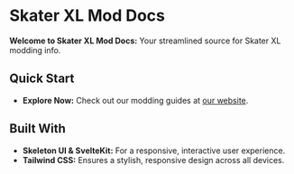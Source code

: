 # Skater XL Mod Docs

**Welcome to Skater XL Mod Docs:** Your streamlined source for Skater XL modding info.

## Quick Start

- **Explore Now:** Check out our modding guides at [our website](https://skaterxl-mod-docs.vercel.app/).

## Built With

- **Skeleton UI & SvelteKit:** For a responsive, interactive user experience.
- **Tailwind CSS:** Ensures a stylish, responsive design across all devices.
